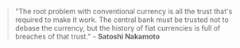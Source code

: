 
> "The root problem with conventional currency is all the trust that's required to make it work. The central bank must be trusted not to debase the currency, but the history of fiat currencies is full of breaches of that trust." - **Satoshi Nakamoto**